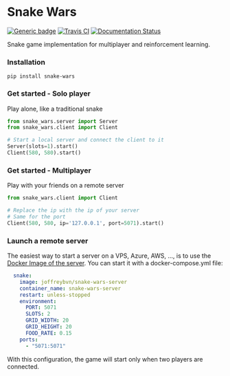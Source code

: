 # Snake Wars

[![Generic badge](https://img.shields.io/badge/python-3.8%20%7C%203.9-blue)](https://www.python.org/downloads/release/python-380/)
[![Travis CI](https://travis-ci.com/Joffreybvn/snake-wars.svg?branch=master)](https://travis-ci.com/github/Joffreybvn/snake-wars)
[![Documentation Status](https://readthedocs.org/projects/snake-wars/badge/?version=latest)](https://snake-wars.readthedocs.io/en/latest/?badge=latest)

Snake game implementation for multiplayer and reinforcement learning.

### Installation
```
pip install snake-wars
```

### Get started - Solo player
Play alone, like a traditional snake

```Python
from snake_wars.server import Server
from snake_wars.client import Client

# Start a local server and connect the client to it
Server(slots=1).start()
Client(580, 580).start()
```

### Get started - Multiplayer
Play with your friends on a remote server

```Python
from snake_wars.client import Client

# Replace the ip with the ip of your server
# Same for the port
Client(580, 580, ip='127.0.0.1', port=5071).start()
```

### Launch a remote server
The easiest way to start a server on a VPS, Azure, AWS, ..., is to use the [Docker Image of the server](https://hub.docker.com/r/joffreybvn/snake-wars-server).
You can start it with a docker-compose.yml file:

```yaml
  snake:
    image: joffreybvn/snake-wars-server
    container_name: snake-wars-server
    restart: unless-stopped
    environment:
      PORT: 5071
      SLOTS: 2
      GRID_WIDTH: 20
      GRID_HEIGHT: 20
      FOOD_RATE: 0.15
    ports:
      - "5071:5071"
```

With this configuration, the game will start only when two players are connected.